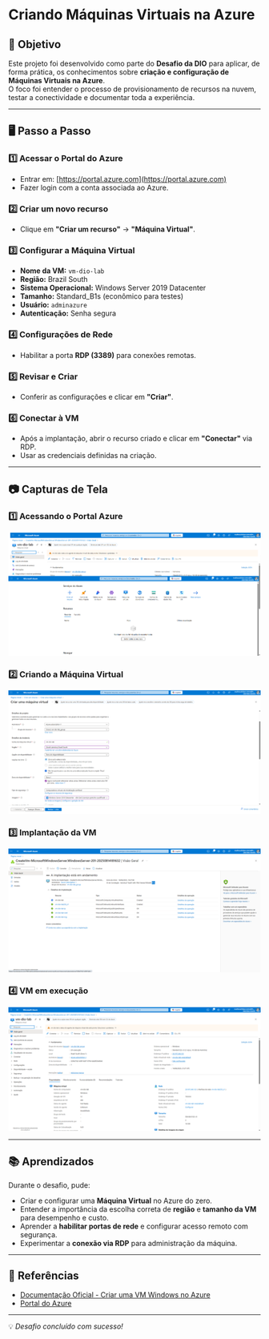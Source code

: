 # Criando Máquinas Virtuais na Azure

## 📌 Objetivo
Este projeto foi desenvolvido como parte do **Desafio da DIO** para aplicar, de forma prática, os conhecimentos sobre **criação e configuração de Máquinas Virtuais na Azure**.  
O foco foi entender o processo de provisionamento de recursos na nuvem, testar a conectividade e documentar toda a experiência.

---

## 🖥️ Passo a Passo

### 1️⃣ Acessar o Portal do Azure
- Entrar em: [https://portal.azure.com](https://portal.azure.com)  
- Fazer login com a conta associada ao Azure.

### 2️⃣ Criar um novo recurso
- Clique em **"Criar um recurso"** → **"Máquina Virtual"**.

### 3️⃣ Configurar a Máquina Virtual
- **Nome da VM:** `vm-dio-lab`  
- **Região:** Brazil South  
- **Sistema Operacional:** Windows Server 2019 Datacenter  
- **Tamanho:** Standard_B1s (econômico para testes)  
- **Usuário:** `adminazure`  
- **Autenticação:** Senha segura

### 4️⃣ Configurações de Rede
- Habilitar a porta **RDP (3389)** para conexões remotas.

### 5️⃣ Revisar e Criar
- Conferir as configurações e clicar em **"Criar"**.

### 6️⃣ Conectar à VM
- Após a implantação, abrir o recurso criado e clicar em **"Conectar"** via RDP.  
- Usar as credenciais definidas na criação.

---

## 📷 Capturas de Tela

### 1️⃣ Acessando o Portal Azure
![Portal Azure](./images/Portal-Azure.png)

### 2️⃣ Criando a Máquina Virtual
![Criação da VM](./images/criacao-vm.png)

### 3️⃣ Implantação da VM
![Implantação da VM](./images/Implantação-vm.png)

### 4️⃣ VM em execução
![VM em Execução](./images/vm-execucao.png)

---

## 📚 Aprendizados

Durante o desafio, pude:
- Criar e configurar uma **Máquina Virtual** no Azure do zero.
- Entender a importância da escolha correta de **região** e **tamanho da VM** para desempenho e custo.
- Aprender a **habilitar portas de rede** e configurar acesso remoto com segurança.
- Experimentar a **conexão via RDP** para administração da máquina.

---

## 🔗 Referências
- [Documentação Oficial - Criar uma VM Windows no Azure](https://learn.microsoft.com/pt-br/azure/virtual-machines/windows/quick-create-portal)
- [Portal do Azure](https://portal.azure.com)

---

💡 *Desafio concluído com sucesso!*
